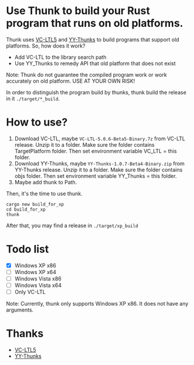 # Use Thunk to build your Rust program that runs on old platforms.

Thunk uses [VC-LTL5](https://github.com/Chuyu-Team/VC-LTL5) and [YY-Thunks](https://github.com/Chuyu-Team/YY-Thunks) to build programs that support old platforms. So, how does it work?

 - Add VC-LTL to the library search path
 - Use YY_Thunks to remedy API that old platform that does not exist

Note: Thunk do not guarantee the compiled program work or work accurately on old platform. USE AT YOUR OWN RISK!

In order to distinguish the program build by thunks, thunk build the release in it `./target/*_build`.

# How to use?

1. Download VC-LTL, maybe `VC-LTL-5.0.6-Beta5-Binary.7z` from VC-LTL release. Unzip it to a folder. Make sure the folder contains TargetPlatform folder. Then set environment variable VC_LTL = this folder.
2. Download YY-Thunks, maybe `YY-Thunks-1.0.7-Beta4-Binary.zip` from YY-Thunks release. Unzip it to a folder. Make sure the folder contains objs folder. Then set environment variable YY_Thunks = this folder.
3. Maybe add thunk to Path.

Then, it's the time to use thunk.

```
cargo new build_for_xp
cd build_for_xp
thunk
```

After that, you may find a release in `./target/xp_build`

# Todo list

 - [x] Windows XP x86
 - [ ] Windows XP x64
 - [ ] Windows Vista x86
 - [ ] Windows Vista x64
 - [ ] Only VC-LTL

Note: Currently, thunk only supports Windows XP x86. It does not have any arguments.

# Thanks
 
 - [VC-LTL5](https://github.com/Chuyu-Team/VC-LTL5)
 - [YY-Thunks](https://github.com/Chuyu-Team/YY-Thunks)
